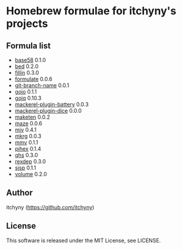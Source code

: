 # Homebrew formulae for itchyny's projects
## Formula list

- [base58](https://github.com/itchyny/base58-go) 0.1.0
- [bed](https://github.com/itchyny/bed) 0.2.0
- [fillin](https://github.com/itchyny/fillin) 0.3.0
- [formulate](https://github.com/itchyny/formulate) 0.0.6
- [git-branch-name](https://github.com/itchyny/git-branch-name) 0.0.1
- [gojo](https://github.com/itchyny/gojo) 0.1.1
- [gojq](https://github.com/itchyny/gojq) 0.10.3
- [mackerel-plugin-battery](https://github.com/itchyny/mackerel-plugin-battery) 0.0.3
- [mackerel-plugin-dice](https://github.com/itchyny/mackerel-plugin-dice) 0.0.0
- [maketen](https://github.com/itchyny/maketen-go) 0.0.2
- [maze](https://github.com/itchyny/maze) 0.0.6
- [miv](https://github.com/itchyny/miv) 0.4.1
- [mkrg](https://github.com/itchyny/mkrg) 0.0.3
- [mmv](https://github.com/itchyny/mmv) 0.1.1
- [pihex](https://github.com/itchyny/pihex-rs) 0.1.4
- [qhs](https://github.com/itchyny/qhs) 0.3.0
- [rexdep](https://github.com/itchyny/rexdep) 0.3.0
- [sjsp](https://github.com/itchyny/sjsp) 0.1.1
- [volume](https://github.com/itchyny/volume-go) 0.2.0

## Author
itchyny (https://github.com/itchyny)

## License
This software is released under the MIT License, see LICENSE.
